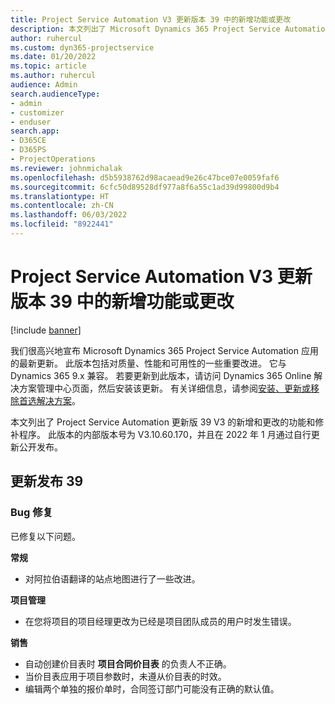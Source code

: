 ```yaml
---
title: Project Service Automation V3 更新版本 39 中的新增功能或更改
description: 本文列出了 Microsoft Dynamics 365 Project Service Automation 更新版 39 V3 中提供的功能和修补程序。
author: ruhercul
ms.custom: dyn365-projectservice
ms.date: 01/20/2022
ms.topic: article
ms.author: ruhercul
audience: Admin
search.audienceType:
- admin
- customizer
- enduser
search.app:
- D365CE
- D365PS
- ProjectOperations
ms.reviewer: johnmichalak
ms.openlocfilehash: d5b5938762d98acaead9e26c47bce07e0059faf6
ms.sourcegitcommit: 6cfc50d89528df977a8f6a55c1ad39d99800d9b4
ms.translationtype: HT
ms.contentlocale: zh-CN
ms.lasthandoff: 06/03/2022
ms.locfileid: "8922441"
---
```

# <a name="whats-new-or-changed-in-project-service-automation-update-release-39-v3"></a>Project Service Automation V3 更新版本 39 中的新增功能或更改

[!include [banner](../includes/psa-now-project-operations.md)]

我们很高兴地宣布 Microsoft Dynamics 365 Project Service Automation 应用的最新更新。 此版本包括对质量、性能和可用性的一些重要改进。 它与 Dynamics 365 9.x 兼容。 若要更新到此版本，请访问 Dynamics 365 Online 解决方案管理中心页面，然后安装该更新。 有关详细信息，请参阅[安装、更新或移除首选解决方案](/power-platform/admin/install-remove-preferred-solution)。

本文列出了 Project Service Automation 更新版 39 V3 的新增和更改的功能和修补程序。 此版本的内部版本号为 V3.10.60.170，并且在 2022 年 1 月通过自行更新公开发布。

## <a name="update-release-39"></a>更新发布 39

### <a name="bug-fixes"></a>Bug 修复

已修复以下问题。

**常规**

- 对阿拉伯语翻译的站点地图进行了一些改进。

**项目管理**

- 在您将项目的项目经理更改为已经是项目团队成员的用户时发生错误。

**销售**

- 自动创建价目表时 **项目合同价目表** 的负责人不正确。 
- 当价目表应用于项目参数时，未遵从价目表的时效。
- 编辑两个单独的报价单时，合同签订部门可能没有正确的默认值。
